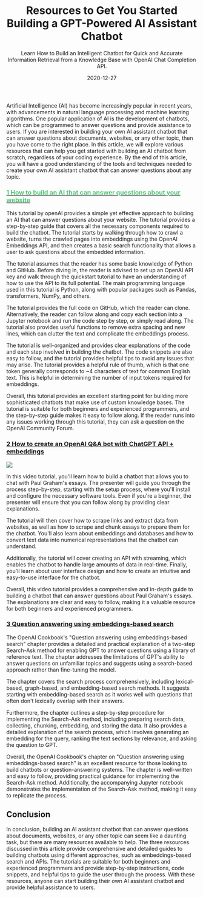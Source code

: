 ﻿---
title: Resources to Get You Started Building a GPT-Powered AI Assistant Chatbot
subtitle: Learn How to Build an Intelligent Chatbot for Quick and Accurate Information Retrieval from a Knowledge Base with OpenAI Chat Completion API.
date: "2020-12-27"
---


Artificial Intelligence (AI) has become increasingly popular in recent years, with advancements in natural language processing and machine learning algorithms. One popular application of AI is the development of chatbots, which can be programmed to answer questions and provide assistance to users. If you are interested in building your own AI assistant chatbot that can answer questions about documents, websites, or any other topic, then you have come to the right place. In this article, we will explore various resources that can help you get started with building an AI chatbot from scratch, regardless of your coding experience. By the end of this article, you will have a good understanding of the tools and techniques needed to create your own AI assistant chatbot that can answer questions about any topic.


<h3 ><a href="https://platform.openai.com/docs/tutorials/web-qa-embeddings" >
<span style="color:#50C878">
    1 How to build an AI that can answer questions about your website
</span>
</a></h3>



This tutorial by openAI provides a simple yet effective approach to building an AI that can answer questions about your website. The tutorial provides a step-by-step guide that covers all the necessary components required to build the chatbot. The tutorial starts by walking through how to crawl a website, turns the crawled pages into embeddings using the OpenAI Embeddings API, and then creates a basic search functionality that allows a user to ask questions about the embedded information.



The tutorial assumes that the reader has some basic knowledge of Python and GitHub. Before diving in, the reader is advised to set up an OpenAI API key and walk through the quickstart tutorial to have an understanding of how to use the API to its full potential. The main programming language used in this tutorial is Python, along with popular packages such as Pandas, transformers, NumPy, and others.


The tutorial provides the full code on GitHub, which the reader can clone. Alternatively, the reader can follow along and copy each section into a Jupyter notebook and run the code step by step, or simply read along. The tutorial also provides useful functions to remove extra spacing and new lines, which can clutter the text and complicate the embeddings process.

The tutorial is well-organized and provides clear explanations of the code and each step involved in building the chatbot. The code snippets are also easy to follow, and the tutorial provides helpful tips to avoid any issues that may arise. The tutorial provides a helpful rule of thumb, which is that one token generally corresponds to ~4 characters of text for common English text. This is helpful in determining the number of input tokens required for embeddings.


Overall, this tutorial provides an excellent starting point for building more sophisticated chatbots that make use of custom knowledge bases. The tutorial is suitable for both beginners and experienced programmers, and the step-by-step guide makes it easy to follow along. If the reader runs into any issues working through this tutorial, they can ask a question on the OpenAI Community Forum.


<h3><a href="https://www.youtube.com/watch?v=RM-v7zoYQo0" >
<span color='#50C878'>2 How to create an OpenAI Q&A bot with ChatGPT API + embeddings</span>
</a></h3>

<a href="https://www.youtube.com/watch?v=RM-v7zoYQo0">
<img src="http://img.youtube.com/vi/RM-v7zoYQo0/0.jpg">
</a>

In this video tutorial, you'll learn how to build a chatbot that allows you to chat with Paul Graham's essays. The presenter will guide you through the process step-by-step, starting with the setup process, where you'll install and configure the necessary software tools. Even if you're a beginner, the presenter will ensure that you can follow along by providing clear explanations.


The tutorial will then cover how to scrape links and extract data from websites, as well as how to scrape and chunk essays to prepare them for the chatbot. You'll also learn about embeddings and databases and how to convert text data into numerical representations that the chatbot can understand.


Additionally, the tutorial will cover creating an API with streaming, which enables the chatbot to handle large amounts of data in real-time. Finally, you'll learn about user interface design and how to create an intuitive and easy-to-use interface for the chatbot.


Overall, this video tutorial provides a comprehensive and in-depth guide to building a chatbot that can answer questions about Paul Graham's essays. The explanations are clear and easy to follow, making it a valuable resource for both beginners and experienced programmers.

<h3><a href="https://github.com/openai/openai-cookbook/blob/main/examples/Question_answering_using_embeddings.ipynb" >
<span color='#50C878'> 3 Question answering using embeddings-based search</span>
</a></h3>


The OpenAI Cookbook's "Question answering using embeddings-based search" chapter provides a detailed and practical explanation of a two-step Search-Ask method for enabling GPT to answer questions using a library of reference text. The chapter addresses the limitations of GPT's ability to answer questions on unfamiliar topics and suggests using a search-based approach rather than fine-tuning the model.

The chapter covers the search process comprehensively, including lexical-based, graph-based, and embedding-based search methods. It suggests starting with embedding-based search as it works well with questions that often don't lexically overlap with their answers.

Furthermore, the chapter outlines a step-by-step procedure for implementing the Search-Ask method, including preparing search data, collecting, chunking, embedding, and storing the data. It also provides a detailed explanation of the search process, which involves generating an embedding for the query, ranking the text sections by relevance, and asking the question to GPT.

Overall, the OpenAI Cookbook's chapter on "Question answering using embeddings-based search" is an excellent resource for those looking to build chatbots or question-answering systems. The chapter is well-written and easy to follow, providing practical guidance for implementing the Search-Ask method. Additionally, the accompanying Jupyter notebook demonstrates the implementation of the Search-Ask method, making it easy to replicate the process.

## Conclusion
In conclusion, building an AI assistant chatbot that can answer questions about documents, websites, or any other topic can seem like a daunting task, but there are many resources available to help. The three resources discussed in this article provide comprehensive and detailed guides to building chatbots using different approaches, such as embeddings-based search and APIs. The tutorials are suitable for both beginners and experienced programmers and provide step-by-step instructions, code snippets, and helpful tips to guide the user through the process. With these resources, anyone can start building their own AI assistant chatbot and provide helpful assistance to users.



